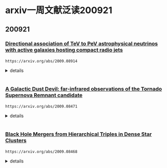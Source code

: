 # arxiv一周文献泛读200921

## 200921

### [Directional association of TeV to PeV astrophysical neutrinos with active galaxies hosting compact radio jets](./2009.08914.pdf)

`https://arxiv.org/abs/2009.08914`

<details>
<summary>details</summary>

Authors: A.V. Plavin (ASC Lebedev, MIPT), Y.Y. Kovalev (ASC Lebedev, MIPT, MPIfR), Y.A. Kovalev (ASC Lebedev), S.V. Troitsky (INR)
Comments: 12 pages, 4 figures; submitted to ApJ

We have shown recently that high-energy neutrinos above 200 TeV detected by IceCube are produced within several parsecs in the central regions of radio-bright active galactic nuclei (AGNs). To independently test this result and to extend the analysis to a wider energy range, we use here public data for all energies from seven years of IceCube observations. The IceCube point-source likelyhood map is analyzed against positions of AGNs from a large complete sample selected by their compact radio flux density. The latter analysis delivers 3.0σ significance with the combined post-trial significance of both studies being 4.1σ. The correlation is driven by a large number of AGNs. Together with fainter but physically similar sources not included in the sample, these radio-bright quasars may explain the entire IceCube astrophysical neutrino flux as derived from muon-track analyses. The neutrinos can be produced in interactions of relativistic protons with X-ray self-Compton photons in parsec-scale AGN jets. 

- 作者在之前( Plavin et al. (2020) )提出IceCube探测到的200TeV以上的高能中微子是在射电明亮的AG中心区域几个pc尺度内产生的。
- 这篇文章使用IceCube最近公布的7年来的数据进一步验证并扩展这个结论。
- 结果证明从TeV 到PeV能段，这个联系均成立。
- 高能靶光子（target photons）是pγ相互作用中产生低能中微子的必要条件，这是agn中产生中微子最可能途径。而在射电明亮的AGN中，这些靶光子可以由X射线自康普顿辐射提供，而这就伴随非热电子在射电波段产生的同步辐射被我们观测到。

</details>

<br />

### [A Galactic Dust Devil: far-infrared observations of the Tornado Supernova Remnant candidate](./2009.08471.pdf)

`https://arxiv.org/abs/2009.08471`

<details>
<summary>details</summary>

Authors: Hannah Chawner, Alex D.P. Howard, Haley L. Gomez, et al.
Comments: 16 pages, 10 figures + 3 appendix figures. Accepted to be published in MNRAS

We present complicated dust structures within multiple regions of the candidate supernova remnant (SNR) the 'Tornado' (G357.7-0.1) using observations with Spitzer and Herschel. We use Point Process Mapping, PPMAP, to investigate the distribution of dust in the Tornado at a resolution of 8", compared to the native telescope beams of 5-36". We find complex dust structures at multiple temperatures within both the head and the tail of the Tornado, ranging from 15 to 60K. Cool dust in the head forms a shell, with some overlap with the radio emission, which envelopes warm dust at the X-ray peak. Akin to the terrestrial sandy whirlwinds known as `Dust Devils', we find a large mass of dust contained within the Tornado. We derive a total dust mass for the Tornado head of 16.7 solar masses, assuming a dust absorption coefficient of kappa_300 =0.56m^2 kg^1, which can be explained by interstellar material swept up by a SNR expanding in a dense region. The X-ray, infra-red, and radio emission from the Tornado head indicate that this is a SNR. The origin of the tail is more unclear, although we propose that there is an X-ray binary embedded in the SNR, the outflow from which drives into the SNR shell. This interaction forms the helical tail structure in a similar manner to that of the SNR W50 and microquasar SS433. 

- 使用Spitzer和Herschel对超新星遗迹'Tornado'进行了观测，展现这个SNR中多个区域存在复杂的尘埃结构。研究尘埃分布的方法：Point Process Mapping, PPMAP。

  ![fig1](./2009.08471_fig1.png)

- 在Tornado的头部和尾部均发现了不同温度的复杂尘埃结构，这些尘埃的温度范围为15K到60K。

- 在头部，较冷的尘埃形成一个壳层，包裹着较热的具有X射线辐射的尘埃。还计算了头部尘埃质量为16.7倍太阳质量，并且发现大多数尘埃是被辐射加热的而不是碰撞加热的。

- 其尾巴内部可能存在一个X射线双星，它们的外流与SNR的shell相互作用形成螺旋状的尾部结构。


</details>

<br />

### [Black Hole Mergers from Hierarchical Triples in Dense Star Clusters](./2009.08468.pdf)

`https://arxiv.org/abs/2009.08468`

<details>
<summary>details</summary>
Authors: Miguel A. S. Martinez, Giacomo Fragione, et al.
Comments: 21 Pages, 11 Figures, 2 Tables, Accepted for publication in ApJ

Hierarchical triples are expected to be produced by the frequent binary-mediated interactions in the cores of globular clusters. In some of these triples, the tertiary companion can drive the inner binary to merger following large eccentricity oscillations, as a result of the eccentric Kozai-Lidov mechanism. In this paper, we study the dynamics and merger rates of black hole (BH) hierarchical triples, formed via binary--binary encounters in the CMC Cluster Catalog, a suite of cluster simulations with present-day properties representative of the Milky Way's globular clusters. We compare the properties of the mergers from triples to the other merger channels in dense star clusters, and show that triple systems do not produce significant differences in terms of mass and effective spin distribution. However, they represent an important pathway for forming eccentric mergers, which could be detected by LIGO--Virgo/KAGRA (LVK), and future missions such as LISA and DECIGO. We derive a conservative lower limit for the merger rate from this channel of 0.35 Gpc$^{−3}$yr$^{−1}$ in the local Universe and up to ∼9% of these events may have a detectable eccentricity at LVK design sensitivity. Additionally, we find that triple systems could play an important role in retaining second-generation BHs, which can later merge again in the core of the host cluster. 

- 层级性三星可能产生与球状星团核心中频繁发生的binary-mediated interactions。在这样的三星中，由于eccentric Kozai-Lidov，第三颗伴星的潮汐作用可以使内部的双星发生大程度偏心震荡(large eccentricity oscillations)，结果发生并合。
- 本文计算了这种并合情况的动力学以及并合率。
- 比较了三星系统与稠密星团中其他并合途径的特性，发现在质量和有效自旋分布方面两者没有显著差异。
- 给出了这种并合途径在本地宇宙的保守发生率下限为 0.35 Gpc$^{−3}$yr$^{−1}$。

</details>

<br />